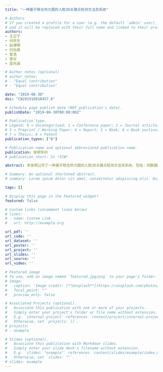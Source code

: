 ```yaml
---
title: "一种基于联合热力图的人脸3D关键点检测方法及系统"

# Authors
# If you created a profile for a user (e.g. the default `admin` user), write the username (folder name) here 
# and it will be replaced with their full name and linked to their profile.
authors:
- 王正宁
- 何庆东
- 赵德明
- 刘怡君
- 曾浩
- 曾仪
- 蓝先迪

# Author notes (optional)
# author_notes:
# - "Equal contribution"
# - "Equal contribution"

date: "2019-08-30"
doi: "CN201910818457.6"

# Schedule page publish date (NOT publication's date).
publishDate: "2019-08-30T00:00:00Z"

# Publication type.
# Legend: 0 = Uncategorized; 1 = Conference paper; 2 = Journal article;
# 3 = Preprint / Working Paper; 4 = Report; 5 = Book; 6 = Book section;
# 7 = Thesis; 8 = Patent
publication_types: ["8"]

# Publication name and optional abbreviated publication name.
publication: 发明专利
# publication_short: In *ICW*

abstract: 本发明公开了一种基于联合热力图的人脸3D关键点检测方法及系统，包括：将数据库中人脸关键点的N个3D参考坐标向量在三个二维平面进行降维投影，每个二维平面中包括N个与所述N个3D参考坐标向量相对应的2D参考坐标向量；构建联合热力图人脸3D关键点检测模型；利用联合热力图人脸3D关键点检测模型将每个二维平面下的N个2D参考坐标向量联合编码为2D联合热力图；并将三个二维平面下的2D联合热力图叠加为3D联合热力图；并将3D联合热力图解码为N个3D检测坐标向量。本方法结合了现有的2D及3D人脸关键点检测方法的优点，所采用的联合热力图表示方法减小了计算量和模型复杂度，在保持较高检测精度的同时，减小模型参数量、提高模型运行速度。

# Summary. An optional shortened abstract.
# summary: Lorem ipsum dolor sit amet, consectetur adipiscing elit. Duis posuere tellus ac convallis placerat. Proin tincidunt magna sed ex sollicitudin condimentum.

tags: []

# Display this page in the Featured widget?
featured: false

# Custom links (uncomment lines below)
# links:
# - name: Custom Link
#   url: http://example.org

url_pdf: ''
url_code: ''
url_dataset: ''
url_poster: ''
url_project: ''
url_slides: ''
url_source: ''
url_video: ''

# Featured image
# To use, add an image named `featured.jpg/png` to your page's folder. 
# image:
#   caption: 'Image credit: [**Unsplash**](https://unsplash.com/photos/pLCdAaMFLTE)'
#   focal_point: ""
#   preview_only: false

# Associated Projects (optional).
#   Associate this publication with one or more of your projects.
#   Simply enter your project's folder or file name without extension.
#   E.g. `internal-project` references `content/project/internal-project/index.md`.
#   Otherwise, set `projects: []`.
# projects:
# - example

# Slides (optional).
#   Associate this publication with Markdown slides.
#   Simply enter your slide deck's filename without extension.
#   E.g. `slides: "example"` references `content/slides/example/index.md`.
#   Otherwise, set `slides: ""`.
# slides: example
---
```


